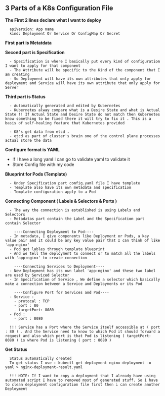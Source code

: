 ## 3 Parts of a K8s Configuration File 

**The First 2 lines declare what I want to deploy**
```
  apiVersion: App name 
  kind: Deployment Or Service Or ConfigMap Or Secret
```

**First part is Metatdata**

**Second part is Specification**
```
  - Specification is where I basically put every kind of configuration I want to apply for that component
  - The Attribute will be specific to the Kind of the component that I am creating
  - So Deployment will have its own attributes that only apply for deployment and Service will have its own attribute that only apply for Server
```

**Third part is Status**
```
  - Automatically generated and edited by Kubernetes
  - Kubernetes alway compare what is a Desire State and what is Actual State !! If Actual State and Desire State do not match then Kubernetes know something to be fixed there it will try to fix it . This is a basis of self-healing feature that Kubernetes provided

  - K8's get data from etcd .
  - etcd as part of cluster's brain one of the control plane processes actual store the data 
```

**Configure format is YAML** 
  - If I have a long yaml I can go to validate yaml to validate it
  - Store Config file with my code

**Blueprint for Pods (Template)**
```
  - Under Specification part config.yaml file I have template
  - Template also have its own metadata and specification
  - Template configuration apply to a Pod 
```

**Connecting Component ( Labels & Selectors & Ports )**
```
  - The way the connection is established is using Labels and Selectors
  - Metadatas part contain the Label and the Specification part contain Selector
    
    ----Connecting Deployment to Pod----
  - In metadata, I give components like Deployment or Pods, a key value pair and it could be any key value pair that I can think of like 'app:nginx'
  - Pod get lables through template blueprint
  - And we tell the deployment to connect or to match all the labels with 'app:nginx' to create connection

    ----Connecting Services to Deployment----
  - Now Deployment has its own label 'app:nginx' and these two label are used by Serviced Selector
  - In Specification of Service , We define a selector which basically make a connection between a Service and Deployments or its Pod

    ----Configure Port for Services and Pod----
  - Service :
    - protocal : TCP
    - port : 80
    - targetPort: 8080
  - Pod :
    - port : 8080

  !!! Service has a Port where the Service itself accessible at ( port : 80 ) . And the Service need to know to which Pod it should forward a request and also which port is that Pod is listening ( targetPort: 8080 ) is where Pod is listening ( port : 8080 )
```

**Get Status**
```
  Status automatically created 
  To get status I use : kubectl get deployment nginx-deployment -o yaml > nginx-deployment-result.yaml

  !!! NOTE: If I want to copy a deployment that I already have using automated script I have to removed most of generated stuff. So i have to clean deployment configuration file first then i can create another Deployment
```
















